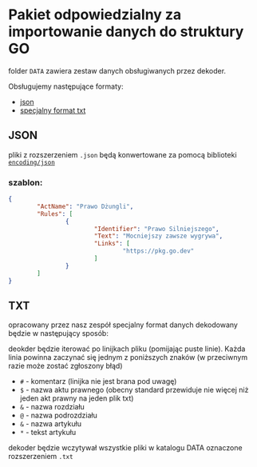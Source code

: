 # Pakiet odpowiedzialny za importowanie danych do struktury GO

folder `DATA` zawiera zestaw danych obsługiwanych przez dekoder.

Obsługujemy następujące formaty:

- [json](#JSON)
- [specjalny format txt](#TXT)

## JSON

pliki z rozszerzeniem `.json` będą konwertowane za pomocą biblioteki
[`encoding/json`](https://pkg.go.dev/encoding/json)

### szablon:

```json
{
        "ActName": "Prawo Dżungli",
        "Rules": [
                {
                        "Identifier": "Prawo Silniejszego",
                        "Text": "Mocniejszy zawsze wygrywa",
                        "Links": [
                                "https://pkg.go.dev"
                        ]
                }
        ]
}
```

## TXT

opracowany przez nasz zespół specjalny format danych dekodowany będzie w następujący
sposób:

deokder będzie iterować po linijkach pliku (pomijając puste linie).
Każda linia powinna zaczynać się jednym z poniższych znaków (w przeciwnym razie może zostać zgłoszony błąd)
- `#` - komentarz (linijka nie jest brana pod uwagę)
- `$` - nazwa aktu prawnego (obecny standard przewiduje nie więcej niż jeden akt prawny na jeden plik txt)
- `&` - nazwa rozdziału
- `@` - nazwa podrozdziału
- `&` - nazwa artykułu
- `*` - tekst artykułu

dekoder będzie wczytywał wszystkie pliki w katalogu DATA oznaczone
rozszerzeniem `.txt`
